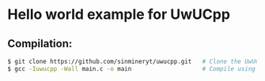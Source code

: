 # Hello world example for UwUCpp

## Compilation:

```sh
$ git clone https://github.com/sinmineryt/uwucpp.git   # Clone the UwUCpp Repository
$ gcc -Iuwucpp -Wall main.c -o main                    # Compile using GCC and output main file
```
